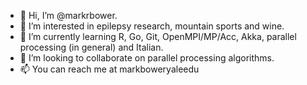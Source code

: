 - 👋 Hi, I’m @markrbower.
- 👀 I’m interested in epilepsy research, mountain sports and wine.
- 🌱 I’m currently learning R, Go, Git, OpenMPI/MP/Acc, Akka, parallel processing (in general) and Italian.
- 💞️ I’m looking to collaborate on parallel processing algorithms.
- 📫 You can reach me at mark<dot>bower<at>yale<dot>edu

<!---
markrbower/markrbower is a ✨ special ✨ repository because its `README.md` (this file) appears on your GitHub profile.
You can click the Preview link to take a look at your changes.
--->
